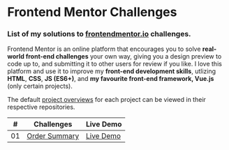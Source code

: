 # Frontend Mentor Challenges

### List of my solutions to [frontendmentor.io](https://www.frontendmentor.io) challenges.

Frontend Mentor is an online platform that encourages you to solve **real-world front-end challenges** your own way, giving you a design preview to code up to, and submitting it to other users for review if you like. I love this platform and use it to improve my **front-end development skills**, utlizing **HTML**, **CSS**, **JS (ES6+)**, and **my favourite front-end framework, Vue.js** (only certain projects).

The default [project overviews](#project-overview) for each project can be viewed in their respective repositories.


|  #  | Challenges                                                                                                                     | Live Demo                                                                         |
| :-: | --------------------------------------------------------------------------------------------------------------------------- | --------------------------------------------------------------------------------- |
| 01  | [Order Summary](https://#)                             | [Live Demo](https://#/)               |

